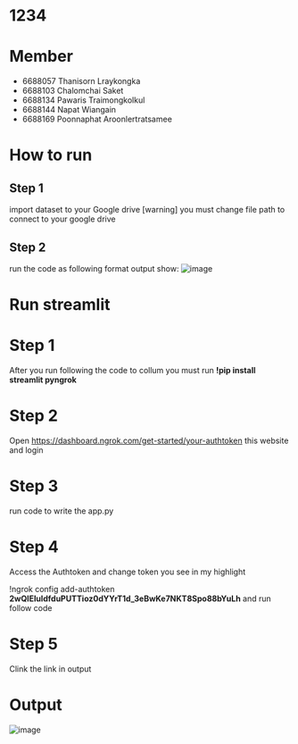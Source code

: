 # 1234
# Member
- 6688057  Thanisorn	 Lraykongka
- 6688103  Chalomchai 	Saket
- 6688134  Pawaris 		Traimongkolkul
- 6688144  Napat 		Wiangain
- 6688169  Poonnaphat 	Aroonlertratsamee

# How to run

## Step 1
import dataset to your Google drive [warning] you must change file path to connect to your google drive

## Step 2 
run the code as following format
output show: ![image](https://github.com/user-attachments/assets/0e906cce-7764-466e-806d-42f7eeed73c2)

# Run streamlit

# Step 1
After you run following the code to collum you must run 
**!pip install streamlit pyngrok**

# Step 2
Open https://dashboard.ngrok.com/get-started/your-authtoken  this website and login

# Step 3
run code to write the app.py

# Step 4
Access the Authtoken and change token you see in my highlight

!ngrok config add-authtoken **2wQlEIuIdfduPUTTioz0dYYrT1d_3eBwKe7NKT8Spo88bYuLh** and run follow code

# Step 5
Clink the link in output

# Output
![image](https://github.com/user-attachments/assets/7706d462-8435-4592-b20f-c9e012545db4)



